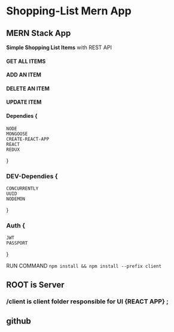 # Shopping-List Mern App

## MERN Stack App

**Simple Shopping List Items**
with REST API

#### GET ALL ITEMS

#### ADD AN ITEM

#### DELETE AN ITEM

#### UPDATE ITEM

#### Dependies {

    NODE
    MONGOOSE
    CREATE-REACT-APP
    REACT
    REDUX

}

### DEV-Dependies {

    CONCURRENTLY
    UUID
    NODEMON

}

### Auth {

    JWT
    PASSPORT

}

RUN COMMAND `npm install && npm install --prefix client`

## ROOT is Server

### /client is client folder responsible for UI {REACT APP} ;

## github
